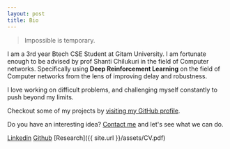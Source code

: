```yaml
---
layout: post
title: Bio
---
```


  > Impossible is temporary.

I am a 3rd year Btech CSE Student at Gitam University. I am fortunate enough to be advised by prof Shanti Chilukuri in the field of Computer networks. Specifically using <strong>Deep Reinforcement Learning</strong> on the field of Computer networks from the lens of improving delay and robustness.

I love working on difficult problems, and challenging myself constantly to push beyond my limits.

Checkout some of my projects by [visiting my GitHub profile](https://github.com/adityagupta961).

Do you have an interesting idea? [Contact me](https://www.linkedin.com/in/adityagupta961) and let's see what we can do.

[Linkedin](https://www.linkedin.com/in/adityagupta961) [Github](https://github.com/adityagupta961) [Research]({{ site.url }}/assets/CV.pdf)

